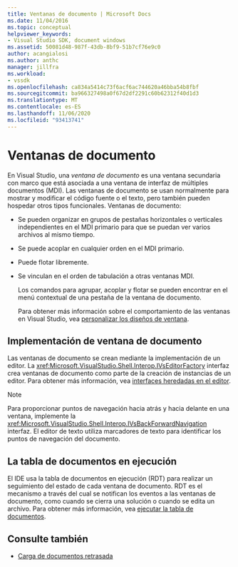 ```yaml
---
title: Ventanas de documento | Microsoft Docs
ms.date: 11/04/2016
ms.topic: conceptual
helpviewer_keywords:
- Visual Studio SDK, document windows
ms.assetid: 50081d48-987f-43db-8bf9-51b7cf76e9c0
author: acangialosi
ms.author: anthc
manager: jillfra
ms.workload:
- vssdk
ms.openlocfilehash: ca834a5414c73f6acf6ac744620a46bba54b8fbf
ms.sourcegitcommit: ba966327498a0f67d2df2291c60b62312f40d1d3
ms.translationtype: MT
ms.contentlocale: es-ES
ms.lasthandoff: 11/06/2020
ms.locfileid: "93413741"
---
```

# <a name="document-windows"></a>Ventanas de documento
En Visual Studio, una *ventana de documento* es una ventana secundaria con marco que está asociada a una ventana de interfaz de múltiples documentos (MDI). Las ventanas de documento se usan normalmente para mostrar y modificar el código fuente o el texto, pero también pueden hospedar otros tipos funcionales. Ventanas de documento:

- Se pueden organizar en grupos de pestañas horizontales o verticales independientes en el MDI primario para que se puedan ver varios archivos al mismo tiempo.

- Se puede acoplar en cualquier orden en el MDI primario.

- Puede flotar libremente.

- Se vinculan en el orden de tabulación a otras ventanas MDI.

  Los comandos para agrupar, acoplar y flotar se pueden encontrar en el menú contextual de una pestaña de la ventana de documento.

  Para obtener más información sobre el comportamiento de las ventanas en Visual Studio, vea [personalizar los diseños de ventana](../../ide/customizing-window-layouts-in-visual-studio.md).

## <a name="document-window-implementation"></a>Implementación de ventana de documento
 Las ventanas de documento se crean mediante la implementación de un editor. La <xref:Microsoft.VisualStudio.Shell.Interop.IVsEditorFactory> interfaz crea ventanas de documento como parte de la creación de instancias de un editor. Para obtener más información, vea [interfaces heredadas en el editor](/previous-versions/visualstudio/visual-studio-2015/extensibility/legacy-interfaces-in-the-editor?preserve-view=true&view=vs-2015).

> [!NOTE]
> Para proporcionar puntos de navegación hacia atrás y hacia delante en una ventana, implemente la <xref:Microsoft.VisualStudio.Shell.Interop.IVsBackForwardNavigation> interfaz. El editor de texto utiliza marcadores de texto para identificar los puntos de navegación del documento.

## <a name="the-running-document-table"></a>La tabla de documentos en ejecución
 El IDE usa la tabla de documentos en ejecución (RDT) para realizar un seguimiento del estado de cada ventana de documento. RDT es el mecanismo a través del cual se notifican los eventos a las ventanas de documento, como cuando se cierra una solución o cuando se edita un archivo. Para obtener más información, vea [ejecutar la tabla de documentos](../../extensibility/internals/running-document-table.md).

## <a name="see-also"></a>Consulte también
- [Carga de documentos retrasada](../../extensibility/internals/delayed-document-loading.md)